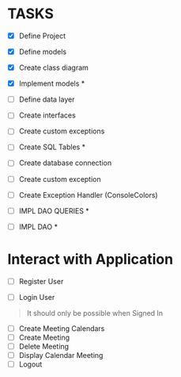 # TASKS
- [x] Define Project
- [x] Define models
- [x] Create class diagram
- [x] Implement models *
- [ ] Define data layer
- [ ] Create interfaces
- [ ] Create custom exceptions

- [ ] Create SQL Tables *
- [ ] Create database connection
- [ ] Create custom exception
- [ ] Create Exception Handler (ConsoleColors)

- [ ] IMPL DAO QUERIES *
- [ ] IMPL DAO *


# Interact with Application
- [ ] Register User
- [ ] Login User


> It should only be possible when Signed In
- [ ] Create Meeting Calendars
- [ ] Create Meeting
- [ ] Delete Meeting
- [ ] Display Calendar Meeting
- [ ] Logout